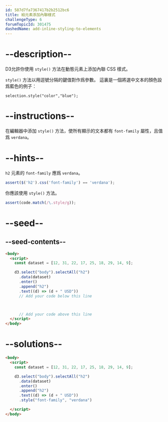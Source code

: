 ```yaml
---
id: 587d7fa7367417b2b2512bc6
title: 給元素添加內聯樣式
challengeType: 6
forumTopicId: 301475
dashedName: add-inline-styling-to-elements
---
```


# --description--

D3允許你使用 `style()` 方法在動態元素上添加內聯 CSS 樣式。

`style()` 方法以用逗號分隔的鍵值對作爲參數。 這裏是一個將選中文本的顏色設爲藍色的例子：

`selection.style("color","blue");`

# --instructions--

在編輯器中添加 `style()` 方法，使所有顯示的文本都有 `font-family` 屬性，且值爲 `verdana`。

# --hints--

`h2` 元素的 `font-family` 應爲 `verdana`。

```js
assert($('h2').css('font-family') == 'verdana');
```

你應該使用 `style()` 方法。

```js
assert(code.match(/\.style/g));
```

# --seed--

## --seed-contents--

```html
<body>
  <script>
    const dataset = [12, 31, 22, 17, 25, 18, 29, 14, 9];

    d3.select("body").selectAll("h2")
      .data(dataset)
      .enter()
      .append("h2")
      .text((d) => (d + " USD"))
      // Add your code below this line



      // Add your code above this line
  </script>
</body>
```

# --solutions--

```html
<body>
  <script>
    const dataset = [12, 31, 22, 17, 25, 18, 29, 14, 9];

    d3.select("body").selectAll("h2")
      .data(dataset)
      .enter()
      .append("h2")
      .text((d) => (d + " USD"))
      .style("font-family", "verdana")

  </script>
</body>
```
